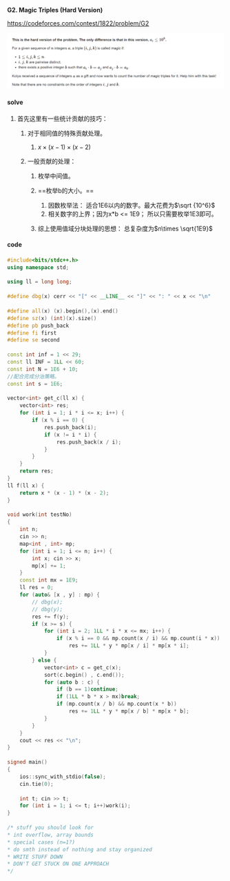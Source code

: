 **G2. Magic Triples (Hard Version)**

https://codeforces.com/contest/1822/problem/G2

![image-20230501105825053](image-20230501105825053.png)

#### solve

1. 首先这里有一些统计贡献的技巧：

   1. 对于相同值的特殊贡献处理。
      1. $x\times (x - 1)\times (x - 2)$


   2. 一般贡献的处理：

      1. 枚举中间值。

      2. ==枚举b的大小。==
         1. 因数枚举法： 适合1E6以内的数字。最大花费为$\sqrt {10^6}$
         2. 相关数字的上界；因为x*b <= 1E9； 所以只需要枚举1E3即可。
      3. 综上使用值域分块处理的思想： 总复杂度为$n\times \sqrt{1E9}$

#### code

```cpp
#include<bits/stdc++.h>
using namespace std;

using ll = long long;

#define dbg(x) cerr << "[" << __LINE__ << "]" << ": " << x << "\n"

#define all(x) (x).begin(),(x).end()
#define sz(x) (int)(x).size()
#define pb push_back
#define fi first
#define se second

const int inf = 1 << 29;
const ll INF = 1LL << 60;
const int N = 1E6 + 10;
//配合完成分治策略。
const int s = 1E6;

vector<int> get_c(ll x) {
	vector<int> res;
	for (int i = 1; i * i <= x; i++) {
		if (x % i == 0) {
			res.push_back(i);
			if (x != i * i) {
				res.push_back(x / i);
			}
		}
	}
	return res;
}
ll f(ll x) {
	return x * (x - 1) * (x - 2);
}

void work(int testNo)
{
	int n;
	cin >> n;
	map<int , int> mp;
	for (int i = 1; i <= n; i++) {
		int x; cin >> x;
		mp[x] += 1;
	}
	const int mx = 1E9;
	ll res = 0;
	for (auto& [x , y] : mp) {
		// dbg(x);
		// dbg(y);
		res += f(y);
		if (x >= s) {
			for (int i = 2; 1LL * i * x <= mx; i++) {
				if (x % i == 0 && mp.count(x / i) && mp.count(i * x))
					res += 1LL * y * mp[x / i] * mp[x * i];
			}
		} else {
			vector<int> c = get_c(x);
			sort(c.begin() , c.end());
			for (auto b : c) {
				if (b == 1)continue;
				if (1LL * b * x > mx)break;
				if (mp.count(x / b) && mp.count(x * b))
					res += 1LL * y * mp[x / b] * mp[x * b];
			}
		}
	}
	cout << res << "\n";
}

signed main()
{
	ios::sync_with_stdio(false);
	cin.tie(0);

	int t; cin >> t;
	for (int i = 1; i <= t; i++)work(i);
}

/* stuff you should look for
* int overflow, array bounds
* special cases (n=1?)
* do smth instead of nothing and stay organized
* WRITE STUFF DOWN
* DON'T GET STUCK ON ONE APPROACH
*/
```

